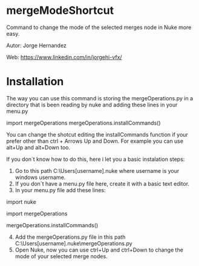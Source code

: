 # mergeModeShortcut
Command to change the mode of the selected merges node in Nuke more easy.

Autor: Jorge Hernandez

Web: https://www.linkedin.com/in/jorgehi-vfx/

# Installation
The way you can use this command is storing the mergeOperations.py in a directory that is been reading by nuke and adding these lines in your menu.py

import mergeOperations
mergeOperations.installCommands()

You can change the shotcut editing the installCommands function if your prefer other than ctrl + Arrows Up and Down. For example you can use alt+Up and alt+Down too.

If you don´t know how to do this, here i let you a basic instalation steps:

1. Go to this path C:\Users\[username]\.nuke where username is your windows username.
2. If you don´t have a menu.py file here, create it with a basic text editor.
3. In your menu.py file add these lines: 

  import nuke
  
  import mergeOperations
  
  mergeOperations.installCommands()
  
4. Add the mergeOperations.py file in this path C:\Users[username].nuke\mergeOperations.py
5. Open Nuke, now you can use ctrl+Up and ctrl+Down to change the mode of your selected merge nodes.
